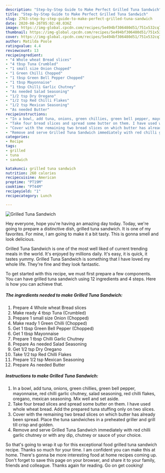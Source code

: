 ```yaml
---
description: "Step-by-Step Guide to Make Perfect Grilled Tuna Sandwich"
title: "Step-by-Step Guide to Make Perfect Grilled Tuna Sandwich"
slug: 2763-step-by-step-guide-to-make-perfect-grilled-tuna-sandwich
date: 2020-08-26T05:02:48.036Z
image: https://img-global.cpcdn.com/recipes/5e494bf306480d51/751x532cq70/grilled-tuna-sandwich-recipe-main-photo.jpg
thumbnail: https://img-global.cpcdn.com/recipes/5e494bf306480d51/751x532cq70/grilled-tuna-sandwich-recipe-main-photo.jpg
cover: https://img-global.cpcdn.com/recipes/5e494bf306480d51/751x532cq70/grilled-tuna-sandwich-recipe-main-photo.jpg
author: Matilda Poole
ratingvalue: 4.4
reviewcount: 13
recipeingredient:
- "4 Whole wheat Bread slices"
- "4 tbsp Tuna Crumbled"
- "1 small size Onion Chopped"
- "1 Green Chilli Chopped"
- "1 tbsp Green Bell Pepper Chopped"
- "1 tbsp Mayonnaise"
- "1 tbsp Chilli Garlic Chutney"
- "As needed Salad Seasoning"
- "1/2 tsp Dry Oregano"
- "1/2 tsp Red Chilli Flakes"
- "1/2 tsp Mexican Seasoning"
- "As needed Butter"
recipeinstructions:
- "In a bowl, add tuna, onions, green chillies, green bell pepper, mayonnaise, red chilli garlic chutney, salad seasoning, red chilli flakes, oregano, mexican seasoning. Mix well and set aside."
- "Take four bread slices and spread some butter on them. I have used whole wheat bread. Add the prepared tuna stuffing only on two slices."
- "Cover with the remaining two bread slices on which butter has already been spread. Place the tuna sandwiches in a preheated griller and grill till crisp and golden."
- "Remove and serve Grilled Tuna Sandwich immediately with red chilli garlic chutney or with any dip, chutney or sauce of your choice."
categories:
- Recipe
tags:
- grilled
- tuna
- sandwich

katakunci: grilled tuna sandwich 
nutrition: 260 calories
recipecuisine: American
preptime: "PT19M"
cooktime: "PT44M"
recipeyield: "1"
recipecategory: Lunch

---
```



![Grilled Tuna Sandwich](https://img-global.cpcdn.com/recipes/5e494bf306480d51/751x532cq70/grilled-tuna-sandwich-recipe-main-photo.jpg)

Hey everyone, hope you're having an amazing day today. Today, we're going to prepare a distinctive dish, grilled tuna sandwich. It is one of my favorites. For mine, I am going to make it a bit tasty. This is gonna smell and look delicious.

Grilled Tuna Sandwich is one of the most well liked of current trending meals in the world. It's enjoyed by millions daily. It's easy, it is quick, it tastes yummy. Grilled Tuna Sandwich is something that I have loved my whole life. They're fine and they look fantastic.




To get started with this recipe, we must first prepare a few components. You can have grilled tuna sandwich using 12 ingredients and 4 steps. Here is how you can achieve that.

<!--inarticleads1-->

##### The ingredients needed to make Grilled Tuna Sandwich:

1. Prepare 4 Whole wheat Bread slices
1. Make ready 4 tbsp Tuna (Crumbled)
1. Prepare 1 small size Onion (Chopped)
1. Make ready 1 Green Chilli (Chopped)
1. Get 1 tbsp Green Bell Pepper (Chopped)
1. Get 1 tbsp Mayonnaise
1. Prepare 1 tbsp Chilli Garlic Chutney
1. Prepare As needed Salad Seasoning
1. Get 1/2 tsp Dry Oregano
1. Take 1/2 tsp Red Chilli Flakes
1. Prepare 1/2 tsp Mexican Seasoning
1. Prepare As needed Butter




<!--inarticleads2-->

##### Instructions to make Grilled Tuna Sandwich:

1. In a bowl, add tuna, onions, green chillies, green bell pepper, mayonnaise, red chilli garlic chutney, salad seasoning, red chilli flakes, oregano, mexican seasoning. Mix well and set aside.
1. Take four bread slices and spread some butter on them. I have used whole wheat bread. Add the prepared tuna stuffing only on two slices.
1. Cover with the remaining two bread slices on which butter has already been spread. Place the tuna sandwiches in a preheated griller and grill till crisp and golden.
1. Remove and serve Grilled Tuna Sandwich immediately with red chilli garlic chutney or with any dip, chutney or sauce of your choice.




So that's going to wrap it up for this exceptional food grilled tuna sandwich recipe. Thanks so much for your time. I am confident you can make this at home. There's gonna be more interesting food at home recipes coming up. Don't forget to save this page on your browser, and share it to your family, friends and colleague. Thanks again for reading. Go on get cooking!
